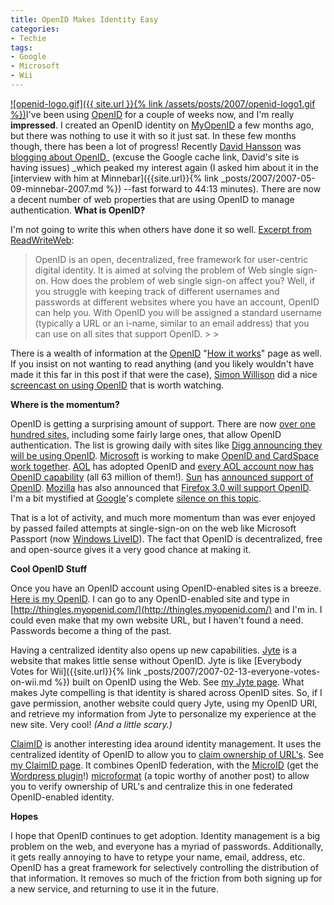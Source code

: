 ```yaml
---
title: OpenID Makes Identity Easy
categories:
- Techie
tags:
- Google
- Microsoft
- Wii
---
```


[![openid-logo.gif]({{ site.url }}{% link /assets/posts/2007/openid-logo1.gif %})](http://www.openid.net/)I've been using [OpenID](http://www.openid.net/) for a couple of weeks now, and I'm really **impressed**. I created an OpenID identity on [MyOpenID](http://www.myopenid.com/) a few months ago, but there was nothing to use it with so it just sat. In these few months though, there has been a lot of progress! Recently [David Hansson](http://www.loudthinking.com/) was [blogging about OpenID](http://72.14.209.104/search?q=cache:U1E1_gBCiWUJ:www.loudthinking.com/arc/000604.html+openid+site:loudthinking.com&hl=en&ct=clnk&cd=1&gl=us&client=firefox-a)_ (excuse the Google cache link, David's site is having issues) _which peaked my interest again (I asked him about it in the [interview with him at Minnebar]({{site.url}}{% link _posts/2007/2007-05-09-minnebar-2007.md %}) --fast forward to 44:13 minutes). There are now a decent number of web properties that are using OpenID to manage authentication.
**What is OpenID?**

I'm not going to write this when others have done it so well. [Excerpt from ReadWriteWeb](http://www.readwriteweb.com/archives/microsoft_openid_five_key_takeaways.php):

<blockquote>OpenID is an open, decentralized, free framework for user-centric digital identity. It is aimed at solving the problem of Web single sign-on. How does the problem of web single sign-on affect you? Well, if you struggle with keeping track of different usernames and passwords at different websites where you have an account, OpenID can help you. With OpenID you will be assigned a standard username (typically a URL or an i-name, similar to an email address) that you can use on all sites that support OpenID.
> 
> </blockquote>

There is a wealth of information at the [OpenID](http://openid.net/) "[How it works](http://openid.net/about.bml)" page as well. If you insist on not wanting to read anything (and you likely wouldn't have made it this far in this post if that were the case), [Simon Willison](http://simonwillison.net/2006/Dec/22/screencast/) did a nice [screencast on using OpenID](http://simonwillison.net/2006/openid-screencast/) that is worth watching.

**Where is the momentum?**

OpenID is getting a surprising amount of support. There are now [over one hundred sites](https://www.myopenid.com/directory), including some fairly large ones, that allow OpenID authentication. The list is growing daily with sites like [Digg announcing they will be using OpenID](http://www.techcrunch.com/2007/02/20/kevin-rose-at-fowa-digg-adopts-openid/). [Microsoft](http://www.microsoft.com/) is working to make [OpenID and CardSpace work together](http://www.readwriteweb.com/archives/microsoft_openid_five_key_takeaways.php). [AOL](http://www.aol.com/) has adopted OpenID and [every AOL account now has OpenID capability](http://dev.aol.com/aol-and-63-million-openids) (all 63 million of them!). [Sun](http://www.sun.com/) has [announced support of OpenID](http://radar.oreilly.com/archives/2007/05/sun_supports_op.html). [Mozilla](http://www.mozilla.org/) has also announced that [Firefox 3.0 will support OpenID](http://radar.oreilly.com/archives/2007/01/firefox_30_requ.html). I'm a bit mystified at [Google](http://www.google.com/)'s complete [silence on this topic](http://blog.javia.org/?p=44).

That is a lot of activity, and much more momentum than was ever enjoyed by passed failed attempts at single-sign-on on the web like Microsoft Passport (now [Windows LiveID](https://accountservices.passport.net/)). The fact that OpenID is decentralized, free and open-source gives it a very good chance at making it.

**Cool OpenID Stuff**

Once you have an OpenID account using OpenID-enabled sites is a breeze. [Here is my OpenID](http://thingles.myopenid.com/). I can go to any OpenID-enabled site and type in [http://thingles.myopenid.com/](http://thingles.myopenid.com/) and I'm in. I could even make that my own website URL, but I haven't found a need. Passwords become a thing of the past.

Having a centralized identity also opens up new capabilities. [Jyte](http://jyte.com/) is a website that makes little sense without OpenID. Jyte is like [Everybody Votes for Wii]({{site.url}}{% link _posts/2007/2007-02-13-everyone-votes-on-wii.md %}) built on OpenID using the Web. See [my Jyte page](http://jyte.com/profile/thingles.myopenid.com). What makes Jyte compelling is that identity is shared across OpenID sites. So, if I gave permission, another website could query Jyte, using my OpenID URI, and retrieve my information from Jyte to personalize my experience at the new site. Very cool! _(And a little scary.)_

[ClaimID](http://claimid.com/) is another interesting idea around identity management. It uses the centralized identity of OpenID to allow you to [claim ownership of URL's](http://claimid.com/account/help). See [my ClaimID page](http://claimid.com/thingles). It combines OpenID federation, with the [MicroID](http://www.microid.org/) (get the [Wordpress plugin](http://www.richardkmiller.com/blog/archives/2006/03/microid-plugin-for-wordpress)!) [microformat](http://microformats.org/) (a topic worthy of another post) to allow you to verify ownership of URL's and centralize this in one federated OpenID-enabled identity.

**Hopes**

I hope that OpenID continues to get adoption. Identity management is a big problem on the web, and everyone has a myriad of passwords. Additionally, it gets really annoying to have to retype your name, email, address, etc. OpenID has a great framework for selectively controlling the distribution of that information. It removes so much of the friction from both signing up for a new service, and returning to use it in the future.
